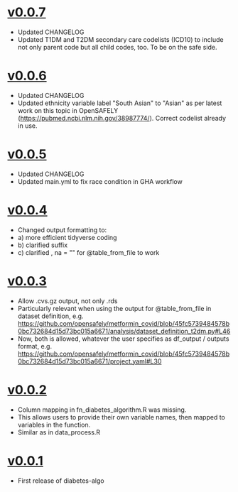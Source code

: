 # [v0.0.7](https://github.com/opensafely-actions/diabetes-algo/releases/tag/v0.0.7)

* Updated CHANGELOG
* Updated T1DM and T2DM secondary care codelists (ICD10) to include not only parent code but all child codes, too. To be on the safe side.

# [v0.0.6](https://github.com/opensafely-actions/diabetes-algo/releases/tag/v0.0.6)

* Updated CHANGELOG
* Updated ethnicity variable label "South Asian" to "Asian" as per latest work on this topic in OpenSAFELY (https://pubmed.ncbi.nlm.nih.gov/38987774/). Correct codelist already in use.

# [v0.0.5](https://github.com/opensafely-actions/diabetes-algo/releases/tag/v0.0.5)

* Updated CHANGELOG
* Updated main.yml to fix race condition in GHA workflow

# [v0.0.4](https://github.com/opensafely-actions/diabetes-algo/releases/tag/v0.0.4)

* Changed output formatting to:
* a) more efficient tidyverse coding
* b) clarified suffix
* c) clarified , na = "" for @table_from_file to work 

# [v0.0.3](https://github.com/opensafely-actions/diabetes-algo/releases/tag/v0.0.3)

* Allow .cvs.gz output, not only .rds
* Particularly relevant when using the output for @table_from_file in dataset definition, e.g. https://github.com/opensafely/metformin_covid/blob/45fc5739484578b0bc732684d15d73bc015a6671/analysis/dataset_definition_t2dm.py#L46
* Now, both is allowed, whatever the user specifies as df_output / outputs format, e.g. https://github.com/opensafely/metformin_covid/blob/45fc5739484578b0bc732684d15d73bc015a6671/project.yaml#L30 

# [v0.0.2](https://github.com/opensafely-actions/diabetes-algo/releases/tag/v0.0.2)

* Column mapping in fn_diabetes_algorithm.R was missing.
* This allows users to provide their own variable names, then mapped to variables in the function. 
* Similar as in data_process.R

# [v0.0.1](https://github.com/opensafely-actions/diabetes-algo/releases/tag/v0.0.1)

* First release of diabetes-algo
